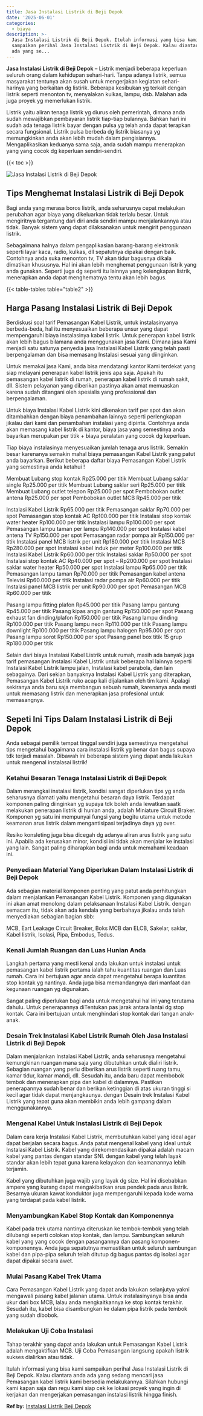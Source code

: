 ```yaml
---
title: Jasa Instalasi Listrik di Beji Depok
date: '2025-06-01'
categories:
  - biaya
description: >-
  Jasa Instalasi Listrik di Beji Depok. Itulah informasi yang bisa kami
  sampaikan perihal Jasa Instalasi Listrik di Beji Depok. Kalau diantara anda
  ada yang se...
---
```


**Jasa Instalasi Listrik di Beji Depok** – Listrik menjadi beberapa keperluan seluruh orang dalam kehidupan sehari-hari. Tanpa adanya listrik, semua masyarakat tentunya akan susah untuk mengerjakan kegiatan sehari-harinya yang berkaitan dg listirik. Beberapa kesibukan yg terkait dengan listrik seperti menonton tv, menyalakan kulkas, lampu, dsb. Malahan ada juga proyek yg memerlukan listrik.

Listrik yaitu aliran tenaga listrik yg diurus oleh pemerintah, dimana anda sudah mewajibkan pembayaran listrik tiap-tiap bulannya. Bahkan hari ini sudah ada tenaga listrik bayar dengan pulsa yg telah anda dapat terapkan secara fungsional. Listrik pulsa berbeda dg listrik biasanya yg memungkinkan anda akan lebih mudah dalam pengisiannya. Mengaplikasikan keduanya sama saja, anda sudah mampu menerapkan yang yang cocok dg keperluan sendiri-sendiri.

{{< toc >}}

![Jasa Instalasi Listrik di Beji Depok](/images/instalasi-listrik-murah07.png)

## Tips Menghemat Instalasi Listrik di Beji Depok

Bagi anda yang merasa boros listrik, anda seharusnya cepat melakukan perubahan agar biaya yang dikeluarkan tidak terlalu besar. Untuk mengiritnya tergantung dari diri anda sendiri mampu menjalankannya atau tidak. Banyak sistem yang dapat dilaksanakan untuk mengirit penggunaan listrik.

Sebagaimana halnya dalam pengaplikasian barang-barang elektronik seperti layar kaca, radio, kulkas, dll sepatutnya dipakai dengan baik. Contohnya anda suka menonton tv, TV akan tidur bagusnya dikala dimatikan khususnya. Hal ini akan lebih menghemat penggunaan listrik yang anda gunakan. Seperti juga dg seperti itu lainnya yang kelengkapan listrik, menerapkan anda dapat menghematnya tentu akan lebih bagus.

{{< table-tables table="table2" >}}

## Harga Pasang Instalasi Listrik di Beji Depok

Berdiskusi soal tarif Pemasangan Kabel Listrik, untuk instalasinyanya berbeda-beda, hal itu menyesuaikan beberapa unsur yang dapat mempengaruhi biaya instalasinya kabel listrik. Untuk penerapan kabel listrik akan lebih bagus bilamana anda menggunakan jasa Kami. Dimana jasa Kami menjadi satu satunya penyedia jasa Instalasi Kabel Listrik yang telah pasti berpengalaman dan bisa memasang Instalasi sesuai yang diinginkan.

Untuk memakai jasa Kami, anda bisa mendatangi kantor Kami terdekat yang siap melayani penerapan kabel listrik jenis apa saja. Apakah itu pemasangan kabel listrik di rumah, penerapan kabel listrik di rumah sakit, dll. Sistem pelayanan yang diberikan pastinya akan amat memuaskan karena sudah ditangani oleh spesialis yang professional dan berpengalaman.

Untuk biaya Instalasi Kabel Listrik kini dikenakan tarif per spot dan akan ditambahkan dengan biaya penambahan lainnya seperti perlengkapan jikalau dari kami dan penambahan instalasi yang dipinta. Contohnya anda akan memasang kabel listrik di kantor, biaya jasa yang semestinya anda bayarkan merupakan per titik + biaya peralatan yang cocok dg keperluan.

Tiap biaya instalasinya menyesuaikan jumlah tenaga arus listrik. Semakin besar karenanya semakin mahal biaya pemasangan Kabel Listrik yang patut anda bayarkan. Berikut beberapa daftar biaya Pemasangan Kabel Listrik yang semestinya anda ketahui !

Membuat Lubang stop kontak Rp25.000 per titik Membuat Lubang saklar single Rp25.000 per titik Membuat Lubang saklar seri Rp25.000 per titik Membuat Lubang outlet telepon Rp25.000 per spot Pembobokan outlet antena Rp25.000 per spot Pembobokan outlet MCB Rp45.000 per titik

Instalasi Kabel Listrik Rp65.000 per titik Pemasangan saklar Rp70.000 per spot Pemasangan stop kontak AC Rp100.000 per titik Instalasi stop kontak water heater Rp100.000 per titik Instalasi lampu Rp100.000 per spot Pemasangan lampu taman per lampu Rp140.000 per spot Instalasi kabel antena TV Rp150.000 per spot Pemasangan radar pompa air Rp150.000 per titik Instalasi panel MCB listrik per unit Rp180.000 per titik Instalasi MCB Rp280.000 per spot Instalasi kabel induk per meter Rp100.000 per titik Instalasi Kabel Listrik Rp60.000 per titik Instalasi saklar Rp50.000 per spot Instalasi stop kontak AC Rp40.000 per spot – Rp200.000 per spot Instalasi saklar water heater Rp50.000 per spot Instalasi lampu Rp65.000 per titik Pemasangan lampu taman Rp70.000 per titik Pemasangan kabel antena Televisi Rp60.000 per titik Instalasi radar pompa air Rp60.000 per titik Instalasi panel MCB listrik per unit Rp90.000 per spot Pemasangan MCB Rp60.000 per titik

Pasang lampu fitting plafon Rp45.000 per titik Pasang lampu gantung Rp45.000 per titik Pasang kipas angin gantung Rp150.000 per spot Pasang exhaust fan dinding/plafon Rp150.000 per titik Pasang lampu dinding Rp100.000 per titik Pasang lampu neon Rp110.000 per titik Pasang lampu downlight Rp100.000 per titik Pasang lampu halogen Rp95.000 per spot Pasang lampu sorot Rp150.000 per spot Pasang panel box titik 15 grup Rp180.000 per titik

Selain dari biaya Instalasi Kabel Listrik untuk rumah, masih ada banyak juga tarif pemasangan Instalasi Kabel Listrik untuk beberapa hal lainnya seperti Instalasi Kabel Listrik lampu jalan, Instalasi kabel parabola, dan lain sebagainya. Dari sekian banyaknya Instalasi Kabel Listrik yang diterapkan, Pemasangan Kabel Listrik ruko acap kali dijalankan oleh tim kami. Apalagi sekiranya anda baru saja membangun sebuah rumah, karenanya anda mesti untuk memasang listrik dan menerapkan jasa profesional untuk memasangnya.

## Sepeti Ini Tips Dalam Instalasi Listrik di Beji Depok


Anda sebagai pemilik tempat tinggal sendiri juga semestinya mengetahui tips mengetahui bagaimana cara instalasi listrik yg benar dan bagus supaya tdk terjadi masalah. Dibawah ini beberapa sistem yang dapat anda lakukan untuk mengenal instalasai listrik!

### Ketahui Besaran Tenaga Instalasi Listrik di Beji Depok

Dalam merangkai instalasi listrik, kondisi sangat diperlukan tips yg anda seharusnya diamati yaitu mengetahui besaran daya listrik. Terdapat komponen paling diinginkan yg supaya tdk boleh anda lewatkan saatk melakukan penerapan listrik di hunian anda, adalah Miniature Circuit Braker. Komponen yg satu ini mempunyai fungsi yang begitu utama untuk metode keamanan arus listrik dalam mengantisipasi terjadinya daya yg over.

Resiko konsleting juga bisa dicegah dg adanya aliran arus listrik yang satu ini. Apabila ada kerusakan minor, kondisi ini tidak akan menjalar ke instalasi yang lain. Sangat paling diharapkan bagi anda untuk memahami keadaan ini.

### Penyediaan Material Yang Diperlukan Dalam Instalasi Listrik di Beji Depok

Ada sebagian material komponen penting yang patut anda perhitungkan dalam menjalankan Pemasangan Kabel Listrik. Komponen yang digunakan ini akan amat menolong dalam pelaksanaan Instalasi Kabel Listrik. dengan semacam itu, tidak akan ada kendala yang berbahaya jikalau anda telah menyediakan sebagian bagian sbb:

MCB, Eart Leakage Circuit Breaker, Boks MCB dan ELCB, Sakelar, saklar, Kabel listrik, Isolasi, Pipa, Embodus, Tedus.

### Kenali Jumlah Ruangan dan Luas Hunian Anda

Langkah pertama yang mesti kenal anda lakukan untuk instalasi untuk pemasangan kabel listrik pertama ialah tahu kuantitas ruangan dan Luas rumah. Cara ini bertujuan agar anda dapat mengetahui berapa kuantitas stop kontak yg nantinya. Anda juga bisa memandangnya dari manfaat dan kegunaan ruangan yg digunakan.

Sangat paling diperlukan bagi anda untuk mengetahui hal ini yang terutama dahulu. Untuk penerapannya diTentukan pas jarak antara lantai dg stop kontak. Cara ini bertujuan untuk menghindari stop kontak dari tangan anak-anak.

### Desain Trek Instalasi Kabel Listrik Rumah Oleh Jasa Instalasi Listrik di Beji Depok

Dalam menjalankan Instalasi Kabel Listrik, anda seharusnya mengetahui kemungkinan ruangan mana saja yang dibutuhkan untuk dialiri listrik. Sebagian ruangan yang perlu diberikan arus listrik seperti ruang tamu, kamar tidur, kamar mandi, dll. Sesudah itu, anda baru dapat membobok tembok dan menerapkan pipa dan kabel di dalamnya. Pastikan penerapannya sudah benar dan berikan ketinggian di atas ukuran tinggi si kecil agar tidak dapat menjangkaunya. dengan Desain trek Instalasi Kabel Listrik yang tepat guna akan membikin anda lebih gampang dalam menggunakannya.

### Mengenal Kabel Untuk Instalasi Listrik di Beji Depok

Dalam cara kerja Instalasi Kabel Listrik, membutuhkan kabel yang ideal agar dapat berjalan secara bagus. Anda patut mengenal kabel yang ideal untuk Instalasi Kabel Listrik. Kabel yang direkomendasikan dipakai adalah macam kabel yang pantas dengan standar SNI. dengan kabel yang telah layak standar akan lebih tepat guna karena kelayakan dan keamanannya lebih terjamin.

Kabel yang dibutuhkan juga wajib yang layak dg size. Hal ini disebabkan ampere yang kurang dapat mengakibatkan arus pendek pada arus listrik. Besarnya ukuran kawat konduktor juga mempengaruhi kepada kode warna yang terdapat pada kabel listrik.

### Menyambungkan Kabel Stop Kontak dan Komponennya

Kabel pada trek utama nantinya diteruskan ke tembok-tembok yang telah dilubangi seperti colokan stop kontak, dan lampu. Sambungkan seluruh kabel yang yang cocok dengan pasangannya dan pasang komponen-komponennya. Anda juga sepatutnya memastikan untuk seluruh sambungan kabel dan pipa-pipa seluruh telah ditutup dg bagus pantas dg isolasi agar dapat dipakai secara awet.

### Mulai Pasang Kabel Trek Utama

Cara Pemasangan Kabel Listrik yang dapat anda lakukan selanjutya yakni mengawali pasang kabel jalanan utama. Untuk instalasinyanya bisa anda ukur dari box MCB, lalau anda mengkaitkannya ke stop kontak terakhir. Sesudah itu, kabel bisa disambungkan ke dalam pipa listrik pada tembok yang sudah dibobok.

### Melakukan Uji Coba Instalasi

Tahap terakhir yang dapat anda lakukan untuk Pemasangan Kabel Listrik adalah mengaktifkan MCB. Uji Coba Pemasangan langsung apakah listrik sukses dialirkan atau tidak.

Itulah informasi yang bisa kami sampaikan perihal Jasa Instalasi Listrik di Beji Depok. Kalau diantara anda ada yang sedang mencari jasa Pemasangan kabel listrik kami bersedia melakukannya. Silahkan hubungi kami kapan saja dan regu kami siap cek ke lokasi proyek yang ingin di kerjakan dan mengerjakan pemasangan instalasi listrik hingga finish.

**Ref by:** [Instalasi Listrik Beji Depok](https://id.wikipedia.org/wiki/Instalasi)
